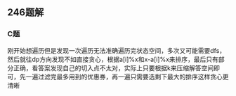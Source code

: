 ## 246题解

### C题
刚开始想遍历但是发现一次遍历无法准确遍历完状态空间，多次又可能需要dfs，然后就往dp方向发现不如直接贪心，根据a[i]%x和x-a[i]%x来排序，最后只有部分正确，看答案发现自己的切入点不太对，实际上只要根据k来压缩解答空间即可，先一遍过滤完最多用到的优惠券，再一遍只需要选剩下最大的排序这样贪心更清晰

